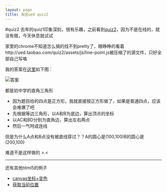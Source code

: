 ```yaml
---
layout: page
title: 淘宝ued quiz2
---
```


#quiz2
去年的quiz1印象深刻，很有乐趣，之前看到[quiz2](http://ued.taobao.com/quiz2/ "title")，因为不是在线的，就没有做，今天休息就试试


家里的chrome不知道怎么搞的找不到pretty了，眼睁睁的看着http://ued.taobao.com/quiz2/assets/js/line-point.js被压缩了的源文件，只好全部自己写咯

我的答案在[这里](http://wtt9906.github.com/jekyll_demo/quiz2.html "title")如下图：

![答案](http://wtt9906.github.com/jekyll_demo/image/quiz2.jpg)

都是初中学的直角三角形


+ 因为题目给的四点是正方形，我就直接按正方形做了，如果是普通四点，应该会难爆了吧
+ 先根据等边三角形，以A和B为底边，算出顶点的坐标
+ 以AC和BD分别为直角边，算出左右两点
+ 然后一气呵成连线


但是为什么A点和B点没有被直线穿过？？A的圆心是(100,100)B的圆心是(200,100)

难道不是这样做的 >.<

- - -

还有其他html5的例子

+ [canvas坐标+变色](http://wtt9906.github.com/jekyll_demo/html5-canvas.html "title")
+ [获取当前位置](http://wtt9906.github.com/jekyll_demo/geo.html "title")

